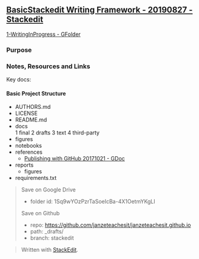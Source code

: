 
## [BasicStackedit Writing Framework - 20190827 - Stackedit](https://drive.google.com/open?id=16UU7IX9VPWWR9Q0gPX9PgrIq7YBAY-n2)

[1-WritingInProgress - GFolder](https://drive.google.com/drive/folders/1Sq9wYOzPzrTaSoeIcBa-4X1OetmYKgLI)

### Purpose

### Notes, Resources and Links

Key docs:

#### Basic Project Structure
- AUTHORS.md  
- LICENSE  
- README.md
- docs  
  1  final
  2  drafts
  3  text
  4  third-party
- figures  
-  notebooks
-  references
   -   [Publishing with GitHub 20171021 - GDoc](https://docs.google.com/document/d/1Tu_b1oixurg9lId2z3LH_ZiLz1sH9sYD9ypdmZGwE9c/edit#heading=h.q7woux43ig0v)
- reports  
  - figures  
- requirements.txt


> Save on Google Drive
>   - folder id: 1Sq9wYOzPzrTaSoeIcBa-4X1OetmYKgLI
>   
> Save on Github 
>  - repo: https://github.com/janzeteachesit/janzeteachesit.github.io
>   - path: _drafts/
>   - branch: stackedit

> Written with [StackEdit](https://stackedit.io/).
<!--stackedit_data:
eyJoaXN0b3J5IjpbLTEzMTY4MzkxNTgsLTU1Nzk2MDI2MywtMT
MzMTAwMzEwN119
-->